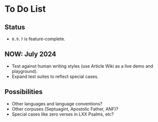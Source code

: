 # To Do List

## Status

* `0.9.7` is feature-complete. 

## NOW: July 2024

* Test against human writing styles (use Article Wiki as a live demo and playground).
* Expand test suites to reflect special cases. 

## Possibilities

* Other languages and language conventions?
* Other corpuses (Septuagint, Apostolic Father, ANF)?
* Special cases like zero verses in LXX Psalms, etc?
